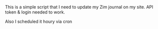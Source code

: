 This is a simple script that I need to update my Zim journal on my site.
API token & login needed to work.

Also I scheduled it houry via cron
